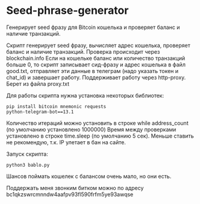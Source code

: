 # Seed-phrase-generator
Генерирует seed фразу для Bitcoin кошелька и проверяет баланс и наличие транзакций.

Скрипт генерирует seed фразу, вычисляет адрес кошелька, проверяет баланс и наличие транзакций.
Проверка происходит через blockchain.info
Если на кошельке баланс или количество транзакций больше 0, то скрипт записывает сид-фразу и адрес кошелька в файл good.txt, отправляет эти данные в телеграм (надо указать токен и chat_id) и завершает работу.
Поддерживает работу через http-proxy. Берет из файла proxy.txt

Для работы скрипта нужна установка некоторых библиотек:

<code>pip install bitcoin mnemonic requests python-telegram-bot==13.1</code>

Количество итераций можно установить в строке while address_count (по умолчанию установлено 1000000)
Время между проверками установлено в строке time.sleep (по умолчанию 5 сек). Меньше ставить не рекомендую, т.к. IP улетает в бан на сайте.

Запуск скрипта:

<code>python3 bablo.py</code>

Шансов поймать кошелек с балансом очень мало, но они есть.

Поддержать меня звонким битком можно по адресу bc1qkzswrcmnndw4aafpv93fl590frfm5ye93awqse
